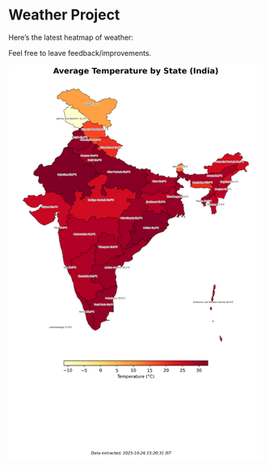 # Weather Project

Here’s the latest heatmap of weather:

Feel free to leave feedback/improvements.

![India Heatmap](docs/assets/india_heatmap.png?v=FDEEE9)
